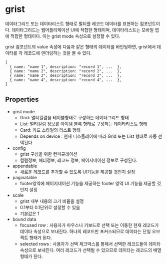 # grist

데이타그리드 또는 데이타리스트 형태로 멀티플 레코드 데이타를 표현하는 컴포넌트이다.
데이타그리드는 웹어플리케이션 UI에 적합한 형태이며, 데이타리스트는 모바일 앱에 적합한 형태이다.
이는 grist mode 속성으로 설정할 수 있다.

grist 컴포넌트의 value 속성에 다음과 같은 형태의 데이타를 바인딩하면, grist에서 데이타를 각 레코드에 렌더링하는 것을 볼 수 있다.

```
[
  { name: "name 1", description: "record 1", ...  },
  { name: "name 2", description: "record 2", ...  },
  { name: "name 3", description: "record 3", ...  },
  { name: "name 4", description: "record 4", ...  },
]
```

## Properties

- grist mode
  - Grid: 멀티컬럼을 테이블형태로 구성하는 데이타그리드 형태
  - List: 멀티컬럼 정보를 아이템 블록 형태로 구성하는 데이타리스트 형태
  - Card: 카드 스타일의 리스트 형태
  - Depends on device : 현재 디스플레이에 따라 Grid 또는 List 형태로 자동 선택된다
- config
  - grist 구성을 위한 컨피규레이션
  - 컬럼정보, 헤더정보, 레코드 정보, 페이지네이션 정보로 구성된다.
- appendable
  - 새로운 레코드를 추가할 수 있도록 UI기능을 제공할 것인지 설정
- paginatable
  - footer영역에 페이지네이션 기능을 제공하는 footer 영역 UI 기능을 제공할 것인지 설정
- scale
  - grist 내부 내용의 크기 비율을 설정
  - 0.1부터 0.1단위로 설정할 수 있음
  - 기본값은 1
- bound data
  - focused row : 사용자가 마우스나 키보드로 선택 또는 이동한 현재 레코드가 데이타 속성으로 보내진다. 하나의 레코드만 포커스되므로 데이타는 단일 오브젝트 형태가 된다.
  - selected rows : 사용자가 선택 체크박스를 통해서 선택한 레코드들이 데이타 속성으로 보내진다. 여러 레코드가 선택될 수 있으므로 데이타는 레코드의 배열 형태가 된다.
